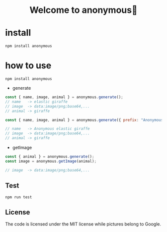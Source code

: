 <h1 align="center">Welcome to anonymous👋</h1>

# install

```
npm install anonymous
```

# how to use

```
npm install anonymous
```

- generate

```js
const { name, image, animal } = anonymous.generate();
// name   -> elastic giraffe
// image  -> data:image/png;base64,...
// animal -> giraffe

const { name, image, animal } = anonymous.generate({ prefix: "Anonymous" });

// name   -> Anonymous elastic giraffe
// image  -> data:image/png;base64,...
// animal -> giraffe
```

- getImage

```js
const { animal } = anonymous.generate();
const image = anonymous.getImage(animal);

// image  -> data:image/png;base64,...
```

## Test

```
npm run test
```

## License

The code is licensed under the MIT license while pictures belong to Google.
